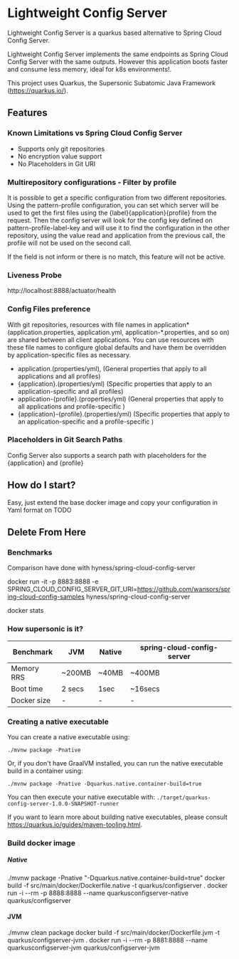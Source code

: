 # Lightweight Config Server

Lightweight Config Server is a quarkus based alternative to Spring Cloud Config Server.

Lightweight Config Server implements the same endpoints as Spring Cloud Config Server with the same outputs. However this application boots faster and consume less memory, ideal for k8s environments!.

This project uses Quarkus, the Supersonic Subatomic Java Framework (https://quarkus.io/).



## Features
### Known Limitations vs Spring Cloud Config Server
- Supports only git repositories
- No encryption value support
- No Placeholders in Git URI

### Multirepository configurations - Filter by profile
It is possible to get a specific configuration from two different repositories.
Using the pattern-profile configuration, you can set which server will be used to get the first files using the {label}{application}{profile} from the request. Then the config server will look for the config key defined on pattern-profile-label-key and will use it to find the configuration in the other repository, using the value read and application from the previous call, the profile will not be used on the second call.

If the field is not inform or there is no match, this feature will not be active.

### Liveness Probe
http://localhost:8888/actuator/health

### Config Files preference

With git repositories, resources with file names in application* (application.properties, application.yml, application-*.properties, and so on) are shared between all client applications. You can use resources with these file names to configure global defaults and have them be overridden by application-specific files as necessary.

* application.(properties/yml), (General properties that apply to all applications and all profiles)
* {application}.(properties/yml) (Specific properties that apply to an  application-specific and all profiles)
* application-{profile}.(properties/yml) (General properties that apply to all applications and profile-specific )
* {application}-{profile}.(properties/yml) (Specific properties that apply to an application-specific  and a profile-specific )

### Placeholders in Git Search Paths
Config Server also supports a search path with placeholders for the {application} and {profile}

## How do I start?
Easy, just extend the base docker image and copy your configuration in Yaml format on TODO



## Delete From Here

### Benchmarks
Comparison have done with hyness/spring-cloud-config-server

docker run -it -p 8883:8888 -e SPRING_CLOUD_CONFIG_SERVER_GIT_URI=https://github.com/wansors/spring-cloud-config-samples hyness/spring-cloud-config-server


docker stats




### How supersonic is it?

Benchmark | JVM | Native | spring-cloud-config-server 
--- | --- | --- | --- 
Memory RRS | ~200MB | ~40MB |  ~400MB 
Boot time | 2 secs | 1sec |  ~16secs 
Docker size| - | - | - 



### Creating a native executable

You can create a native executable using: 
```shell script
./mvnw package -Pnative
```

Or, if you don't have GraalVM installed, you can run the native executable build in a container using: 
```shell script
./mvnw package -Pnative -Dquarkus.native.container-build=true
```

You can then execute your native executable with: `./target/quarkus-config-server-1.0.0-SNAPSHOT-runner`

If you want to learn more about building native executables, please consult https://quarkus.io/guides/maven-tooling.html.










### Build docker image

##### Native
./mvnw package -Pnative "-Dquarkus.native.container-build=true"
docker build -f src/main/docker/Dockerfile.native -t quarkus/configserver .
docker run -i --rm -p 8888:8888  --name quarkusconfigserver-native quarkus/configserver

#### JVM
./mvnw clean package
docker build -f src/main/docker/Dockerfile.jvm -t quarkus/configserver-jvm .
docker run -i --rm -p 8881:8888 --name quarkusconfigserver-jvm quarkus/configserver-jvm

